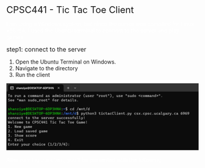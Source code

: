 <font size="5">CPSC441 - Tic Tac Toe Client</font>

<font color="white">I am using a Windows system, but since the server was compiled for Linux x86-64, I used the Ubuntu terminal to connect to the server and play games.</font>


<font size="3">step1: connect to the server</font>

1. Open the Ubuntu Terminal on Windows.
2. Navigate to the directory
3. Run the client 

![Connection Diagram](https://github.com/yszdw/CPSC319-Assignment/blob/main/connection.png)




<font color="white">After running the client, you'll be presented with the following

